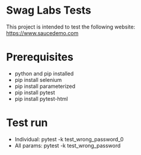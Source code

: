 # Swag Labs Tests
This project is intended to test the following website: https://www.saucedemo.com

# Prerequisites
- python and pip installed
- pip install selenium
- pip install parameterized
- pip install pytest
- pip install pytest-html

# Test run
- Individual: pytest -k test_wrong_password_0
- All params: pytest -k test_wrong_password
